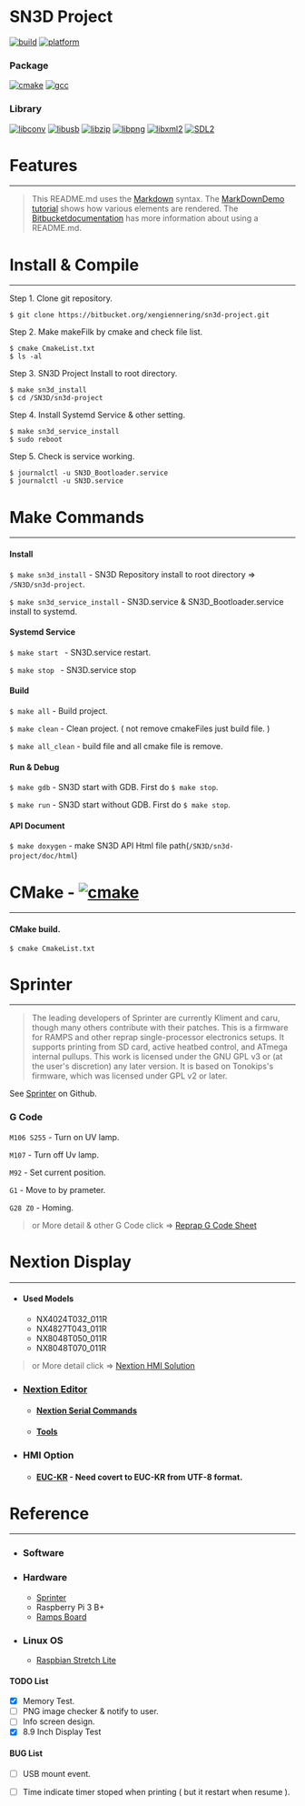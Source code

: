 
# **SN3D Project**

[![build](https://img.shields.io/badge/build-passing-brightgreen.svg)](https://bitbucket.org/xengiennering/sn3d-project)  [![platform](https://img.shields.io/badge/platform-linux-lightgrey.svg)]()
### **Package**
[![cmake](https://img.shields.io/badge/cmake-2.6-green.svg)](https://cmake.org/) [![gcc](https://img.shields.io/badge/gcc-6.3.0-green.svg)](https://gcc.gnu.org/)

### **Library**
 [![libconv](https://img.shields.io/badge/libiconv-1.15-green.svg)](https://github.com/roboticslibrary/libiconv) [![libusb](https://img.shields.io/badge/libusb-1.0.22-green.svg)](https://libusb.info/) [![libzip](https://img.shields.io/badge/libzip-1.5.1-green.svg)](https://libzip.org/) [![libpng](https://img.shields.io/badge/libpng-1.6.28-green.svg)](http://www.libpng.org/pub/png/libpng.html) [![libxml2](https://img.shields.io/badge/libxml2-2.9.7-green.svg)](http://www.xmlsoft.org/index.html) [![SDL2](https://img.shields.io/badge/SDL2-2.0.8-red.svg)](https://www.libsdl.org/download-2.0.php)

# **Features**
---

> This README.md uses the [Markdown](http://daringfireball.net/projects/markdown/) syntax. The [MarkDownDemo tutorial](https://bitbucket.org/tutorials/markdowndemo) shows how various elements are rendered. The [Bitbucketdocumentation](https://confluence.atlassian.com/bitbucket/readme-content-221449772.html) has more information about using a README.md.


# **Install & Compile**
---
Step 1. Clone git repository.
```
$ git clone https://bitbucket.org/xengiennering/sn3d-project.git
```
Step 2. Make makeFilk by cmake and check file list.
```
$ cmake CmakeList.txt
$ ls -al
```
Step 3. SN3D Project Install to root directory.
```
$ make sn3d_install
$ cd /SN3D/sn3d-project
```

Step 4. Install Systemd Service & other setting.
```
$ make sn3d_service_install
$ sudo reboot
```
Step 5. Check is service working.
```
$ journalctl -u SN3D_Bootloader.service
$ journalctl -u SN3D.service
```

# **Make Commands**
---
#### Install 
`$ make sn3d_install` - SN3D Repository install to root directory => `/SN3D/sn3d-project`.

`$ make sn3d_service_install` - SN3D.service & SN3D_Bootloader.service install to systemd.

#### Systemd Service
`$ make start ` - SN3D.service restart.

`$ make stop ` - SN3D.service stop 

#### Build
`$ make all` - Build project.

`$ make clean` - Clean project. ( not remove cmakeFiles just build file. )

`$ make all_clean` - build file and all cmake file is remove. 

#### Run & Debug
`$ make gdb` - SN3D start with GDB. First do `$ make stop`.

`$ make run` - SN3D start without GDB. First do `$ make stop`.

#### API Document
`$ make doxygen` - make SN3D API Html file path(`/SN3D/sn3d-project/doc/html`)

# **CMake -** [![cmake](https://img.shields.io/badge/cmake-2.6-green.svg)](https://cmake.org/)
---
#### CMake build.
```
$ cmake CmakeList.txt
```
# **Sprinter**
---
> The leading developers of Sprinter are currently Kliment and caru, though many others contribute with their patches. This is a firmware for RAMPS and other reprap single-processor electronics setups. It supports printing from SD card, active heatbed control, and ATmega internal pullups. This work is licensed under the GNU GPL v3 or (at the user's discretion) any later version. It is based on Tonokips's firmware, which was licensed under GPL v2 or later.

See [Sprinter](https://github.com/kliment/Sprinter) on Github.

### G Code
`M106 S255` - Turn on UV lamp.

`M107`      - Turn off Uv lamp.

`M92`       - Set current position.

`G1`        - Move to by prameter.

`G28 Z0`    - Homing.

> or More detail & other G Code click  =>  [Reprap G Code Sheet](https://reprap.org/wiki/G-code) 


# **Nextion Display**
---

* #### Used Models
    - NX4024T032_011R
    - NX4827T043_011R
    - NX8048T050_011R
    - NX8048T070_011R

> or More detail click => [Nextion HMI Solution](https://www.itead.cc/wiki/Nextion_HMI_Solution) 

* ### [Nextion Editor](https://nextion.itead.cc/resources/download/nextion-editor/)
    * #### [Nextion Serial Commands](https://nextion.itead.cc/resources/documents/instruction-set/)
    * #### [Tools](https://nextion.itead.cc/resources/download/tooles-pages/)

* ### HMI Option 
    - #### [EUC-KR](https://en.wikipedia.org/wiki/Extended_Unix_Code#EUC-KR) - **Need covert to EUC-KR from UTF-8 format.**

# **Reference**
---
* ### Software

* ### Hardware
    - [Sprinter](https://github.com/kliment/Sprinter)
    - Raspberry Pi 3 B+
    - [Ramps Board](https://reprap.org/wiki/RAMPS_1.4) 

* ###  Linux OS
    - [Raspbian Stretch Lite](https://www.raspberrypi.org/downloads/raspbian/)

#### TODO List
- [X] Memory Test.
- [ ] PNG image checker & notify to user.
- [ ] Info screen design.
- [X] 8.9 Inch Display Test

#### BUG List
- [ ] USB mount event.
- [ ] Time indicate timer stoped when printing ( but it restart when resume ).


